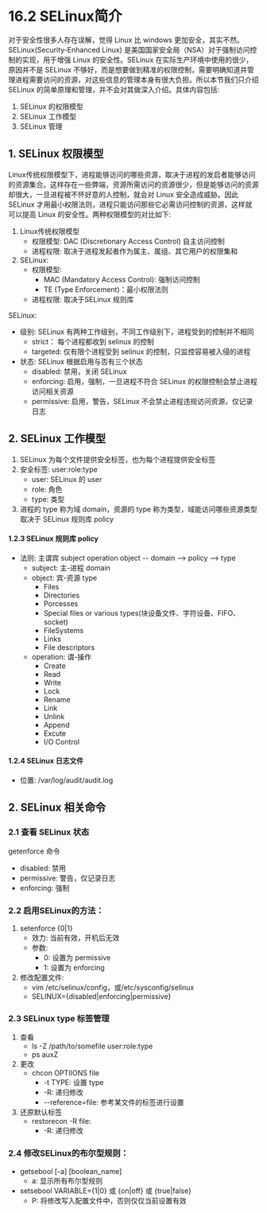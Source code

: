 # 16.2 SELinux简介
对于安全性很多人存在误解，觉得 Linux 比 windows 更加安全，其实不然。SELinux(Security-Enhanced Linux) 是美国国家安全局（NSA）对于强制访问控制的实现，用于增强 Linux 的安全性。SELinux 在实际生产环境中使用的很少，原因并不是 SELinux 不够好，而是想要做到精准的权限控制，需要明确知道并管理进程需要访问的资源，对这些信息的管理本身有很大负担。所以本节我们只介绍 SELinux 的简单原理和管理，并不会对其做深入介绍。具体内容包括:
1. SELinux 的权限模型
2. SELinux 工作模型
3. SELinux 管理

## 1. SELinux 权限模型
Linux传统权限模型下，进程能够访问的哪些资源，取决于进程的发启者能够访问的资源集合。这样存在一些弊端，资源所需访问的资源很少，但是能够访问的资源却很大，一旦进程被不怀好意的人控制，就会对 Linux 安全造成威胁。因此 SELinux 才用最小权限法则，进程只能访问那些它必需访问控制的资源，这样就可以提高 Linux 的安全性。两种权限模型的对比如下:
1. Linux传统权限模型
    - 权限模型: DAC (Discretionary Access Control) 自主访问控制
    - 进程权限: 取决于进程发起者作为属主、属组、其它用户的权限集和
2. SELinux:
    - 权限模型:
        - MAC (Mandatory Access Control): 强制访问控制
        - TE (Type Enforcement)：最小权限法则
    - 进程权限: 取决于SELinux 规则库

SELinux:
- 级别: SELinux 有两种工作级别，不同工作级别下，进程受到的控制并不相同
    - strict： 每个进程都收到 selinux 的控制
    - targeted: 仅有限个进程受到 selinux 的控制，只监控容易被入侵的进程
- 状态: SELinux 根据启用与否有三个状态
    - disabled: 禁用，关闭 SELinux
    - enforcing: 启用，强制，一旦进程不符合 SELinux 的权限控制会禁止进程访问相关资源
    - permissive: 启用，警告，SELinux 不会禁止进程违规访问资源，仅记录日志


## 2. SELinux 工作模型
1. SELinux 为每个文件提供安全标签，也为每个进程提供安全标签
2. 安全标签: user:role:type
    - user: SELinux 的 user
    - role: 角色
    - type: 类型
3. 进程的 type 称为域 domain，资源的 type 称为类型，域能访问哪些资源类型取决于 SELinux 规则库 policy  

#### 1.2.3 SELinux 规则库 policy
- 法则: 主谓宾 subject operation object -- domain --> policy --> type
    - subject: 主-进程  domain
    - object: 宾-资源    type
        - Files
        - Directories
        - Porcesses
        - Special files or various types(块设备文件、字符设备、FIFO、socket)
        - FileSystems
        - Links
        - File descriptors
    - operation: 谓-操作
        - Create
        - Read
        - Write
        - Lock
        - Rename
        - Link
        - Unlink
        - Append
        - Excute
        - I/O Control

#### 1.2.4 SELinux 日志文件
- 位置: /var/log/audit/audit.log

## 2. SELinux 相关命令
### 2.1 查看 SELinux 状态
getenforce 命令
- disabled: 禁用
- permissive: 警告，仅记录日志
- enforcing: 强制

### 2.2 启用SELinux的方法：
1. setenforce {0|1}
    - 效力: 当前有效，开机后无效
    - 参数:
        - 0: 设置为 permissive
        - 1: 设置为 enforcing
2. 修改配置文件:
    - vim /etc/selinux/config，或/etc/sysconfig/selinux
    - SELINUX={disabled|enforcing|permissive}

### 2.3 SELinux type 标签管理
1. 查看
    - ls -Z /path/to/somefile    user:role:type
    - ps auxZ
2. 更改
    - chcon OPTIIONS file
        - -t TYPE: 设置 type
        - -R: 递归修改
        - --reference=file: 参考某文件的标签进行设置
3. 还原默认标签
    - restorecon -R file:
        - -R: 递归修改

### 2.4 修改SELinux的布尔型规则：
- getsebool [-a] [boolean_name]
    - a: 显示所有布尔型规则
- setsebool VARIABLE={1|0} 或 {on|off} 或 {true|false}
    - P: 将修改写入配置文件中，否则仅仅当前设置有效
